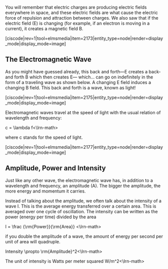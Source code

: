 You will remember that electric charges are producing electric fields everywhere in space, and these electric fields are what cause the electric force of repulsion and attraction between charges. We also saw that if the electric field (E) is changing (for example, if an electron is moving in a current), it creates a magnetic field B.

[ciscode|rev=1|tool=elmsmedia|item=2173|entity_type=node|render=display_mode|display_mode=image]

## The Electromagnetic Wave

As you might have guessed already, this back and forth—E creates a back-and forth B which then creates E— which... can go on indefinitely in the form of a traveling wave as shown below. A changing E field induces a changing B field. This back and forth is a wave, known as light!

[ciscode|rev=1|tool=elmsmedia|item=2175|entity_type=node|render=display_mode|display_mode=image]

Electromagnetic waves travel at the speed of light with the usual relation of wavelength and frequency:

<lrn-math>c = \lambda f<\lrn-math>

where c stands for the speed of light.

[ciscode|rev=1|tool=elmsmedia|item=2177|entity_type=node|render=display_mode|display_mode=image]

## Amplitude, Power and Intensity

Just like any other wave, the electromagnetic wave has, in addition to a wavelength and frequency, an amplitude (A). The bigger the amplitude, the more energy and momentum it carries.

Instead of talking about the amplitude, we often talk about the intensity of a wave I. This is the average energy transferred over a certain area. This is averaged over one cycle of oscillation. The intensity can be written as the power (energy per time) divided by the area

<lrn-math> I = \frac {\rm{Power}}{\rm{Area}} <\lrn-math>

if you double the amplitude of a wave, the amount of energy per second per unit of area will quadruple.

<lrn-math> Intensity \propto \rm{Amplitude}^2<\lrn-math> 

The unit of intensity is Watts per meter squared <lrn-math>W/m^2<\lrn-math>
